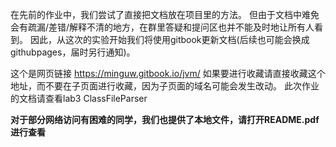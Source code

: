 在先前的作业中，我们尝试了直接把文档放在项目里的方法。
但由于文档中难免会有疏漏/差错/解释不清的地方，在群里答疑和提问区也并不能及时地让所有人看到。
因此，从这次的实验开始我们将使用gitbook更新文档(后续也可能会换成githubpages，届时另行通知)。

这个是网页链接 https://minguw.gitbook.io/jvm/
如果要进行收藏请直接收藏这个地址，而不要在子页面进行收藏，因为子页面的域名可能会发生改动。
此次作业的文档请查看lab3 ClassFileParser

**对于部分网络访问有困难的同学，我们也提供了本地文件，请打开README.pdf进行查看**

